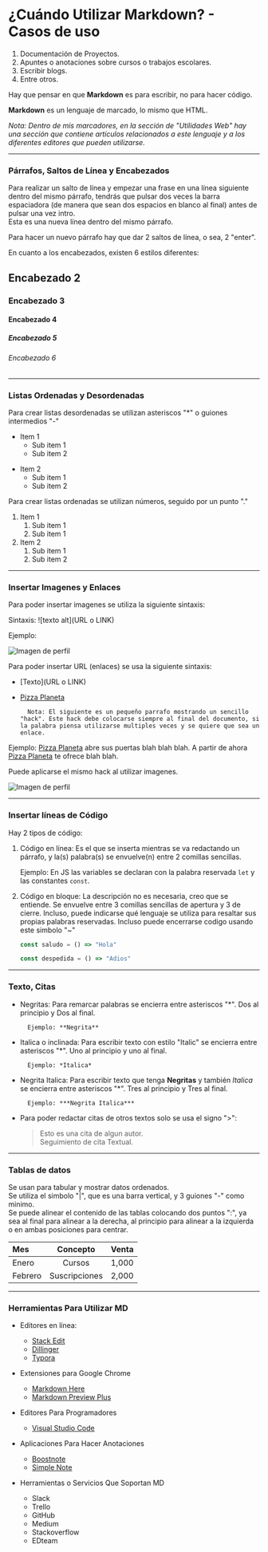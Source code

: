 # ¿Cuándo Utilizar Markdown? - Casos de uso
1. Documentación de Proyectos.
2. Apuntes o anotaciones sobre cursos o trabajos escolares.
3. Escribir blogs.
4. Entre otros.

Hay que pensar en que **Markdown** es para escribir, no para hacer código.

**Markdown** es un lenguaje de marcado, lo mismo que HTML.


*Nota: Dentro de mis marcadores, en la sección de "Utilidades Web" hay una sección que contiene artículos relacionados a este lenguaje y a los diferentes editores que pueden utilizarse.*


***


### Párrafos, Saltos de Línea y Encabezados

Para realizar un salto de línea y empezar una frase en una línea siguiente dentro del mismo párrafo, tendrás que pulsar dos veces la barra espaciadora (de manera que sean dos espacios en blanco al final) antes de pulsar una vez intro.  
Esta es una nueva línea dentro del mismo párrafo.


Para hacer un nuevo párrafo hay que dar 2 saltos de línea, o sea, 2 "enter".


En cuanto a los encabezados, existen 6 estilos diferentes:


## Encabezado 2
### Encabezado 3
#### Encabezado 4
##### Encabezado 5
###### Encabezado 6


***


### Listas Ordenadas y Desordenadas
Para crear listas desordenadas se utilizan asteriscos "*" o guiones intermedios "-"

* Item 1
	* Sub item 1
	* Sub item 2
- Item 2
	- Sub item 1
	- Sub item 2


Para crear listas ordenadas se utilizan números, seguido por un punto "."

1. Item 1
	1. Sub item 1
	2. Sub item 1
2. Item 2
    1. Sub item 1
    2. Sub item 2


***


### Insertar Imagenes y Enlaces
Para poder insertar imagenes se utiliza la siguiente sintaxis:

Sintaxis: ![texto alt](URL o LINK)


Ejemplo:

![Imagen de perfil](https://scontent.fmex10-1.fna.fbcdn.net/v/t1.0-1/p160x160/28952022_1964043806956962_133691611686109184_n.jpg?_nc_cat=105&_nc_ht=scontent.fmex10-1.fna&oh=8aba6725d31667f88fa58ccdc0528feb&oe=5CAF6872)


Para poder insertar URL (enlaces) se usa la siguiente sintaxis:

* [Texto](URL o LINK)

* [Pizza Planeta](www.pizzaplaneta.tk)


        Nota: El siguiente es un pequeño parrafo mostrando un sencillo "hack". Este hack debe colocarse siempre al final del documento, si la palabra piensa utilizarse multiples veces y se quiere que sea un enlace.

Ejemplo: [Pizza Planeta] abre sus puertas blah blah blah. A partir de ahora [Pizza Planeta] te ofrece blah blah.

[Pizza Planeta]: www.pizzaplaneta.tk

Puede aplicarse el mismo hack al utilizar imagenes.

![Imagen de perfil][Foto]

[Foto]: https://scontent.fmex10-1.fna.fbcdn.net/v/t1.0-1/p160x160/28952022_1964043806956962_133691611686109184_n.jpg?_nc_cat=105&_nc_ht=scontent.fmex10-1.fna&oh=8aba6725d31667f88fa58ccdc0528feb&oe=5CAF6872


***


### Insertar líneas de Código
Hay 2 tipos de código:

1. Código en línea: Es el que se inserta mientras se va redactando un párrafo, y la(s) palabra(s) se envuelve(n) entre 2 comillas sencillas.

    Ejemplo: En JS las variables se declaran con la palabra reservada `let` y las constantes `const`.


2. Código en bloque: La descripción no es necesaria, creo que se entiende. Se envuelve entre 3 comillas sencillas de apertura y 3 de cierre. Incluso, puede indicarse qué lenguaje se utiliza para resaltar sus propias palabras reservadas.
Incluso puede encerrarse codigo usando este simbolo "~"

    ```javascript
    const saludo = () => "Hola"
    ```

    ~~~javascript
    const despedida = () => "Adios"
    ~~~

***


### Texto, Citas

* Negritas: Para remarcar palabras se encierra entre asteriscos "*". Dos al principio y Dos al final.

        Ejemplo: **Negrita**

* Italica o inclinada: Para escribir texto con estilo "Italic" se encierra entre asteriscos "*". Uno al principio y uno al final.

        Ejemplo: *Italica*

* Negrita Italica: Para escribir texto que tenga **Negritas** y también *Italica* se encierra entre asteriscos "*". Tres al principio y Tres al final.

        Ejemplo: ***Negrita Italica***


* Para poder redactar citas de otros textos solo se usa el signo ">":

    > Esto es una cita de algun autor.  
    Seguimiento de cita Textual.


---


### Tablas de datos
Se usan para tabular y mostrar datos ordenados.  
Se utiliza el simbolo "|", que es una barra vertical, y 3 guiones "-" como minimo.  
Se puede alinear el contenido de las tablas colocando dos puntos ":", ya sea al final para alinear a la derecha, al principio para alinear a la izquierda o en ambas posiciones para centrar.


Mes | Concepto | Venta
:---|:---:|---:
Enero | Cursos | 1,000
Febrero | Suscripciones | 2,000


___


### Herramientas Para Utilizar MD
* Editores en línea:  
  * [Stack Edit](https://stackedit.io)
  * [Dillinger](https://dillinger.io)
  * [Typora](https://typora.io)

* Extensiones para Google Chrome
  * [Markdown Here](https://markdown-here.com)
  * [Markdown Preview Plus](https://github.com/volca/markdown-preview)

* Editores Para Programadores
  * [Visual Studio Code](https://code.visualstudio.com/docs/languages/markdown)

* Aplicaciones Para Hacer Anotaciones
  * [Boostnote](https://boostnote.io)
  * [Simple Note](https://simplenote.com)

* Herramientas o Servicios Que Soportan MD
  * Slack
  * Trello
  * GitHub
  * Medium
  * Stackoverflow
  * EDteam